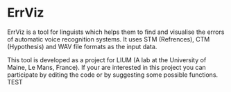 ErrViz
======

ErrViz is a tool for linguists which helps them to find and visualise the errors of automatic voice recognition systems. It uses STM (Refrences), CTM (Hypothesis) and WAV file formats as the input data.

This tool is developed as a project for LIUM (A lab at the University of Maine, Le Mans, France). If your are interested in this project you can participate by editing the code or by suggesting some possible functions.
TEST